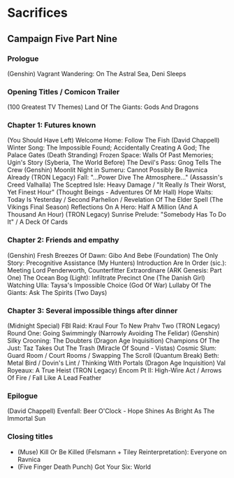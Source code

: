 # Sacrifices
## Campaign Five Part Nine
### Prologue

(Genshin) Vagrant Wandering: On The Astral Sea, Deni Sleeps

### Opening Titles / Comicon Trailer

(100 Greatest TV Themes) Land Of The Giants: Gods And Dragons

### Chapter 1: Futures known

(You Should Have Left) Welcome Home: Follow The Fish
(David Chappell) Winter Song: The Impossible Found; Accidentally Creating A God; The Palace Gates
(Death Stranding) Frozen Space: Walls Of Past Memories; Ugin's Story
(Syberia, The World Before) The Devil's Pass: Gnog Tells The Crew
(Genshin) Moonlit Night in Sumeru: Cannot Possibly Be Ravnica Already
(TRON Legacy) Fall: "...Power Dive The Atmosphere..."
(Assassin's Creed Valhalla) The Sceptred Isle: Heavy Damage / "It Really *Is* Their Worst, Yet Finest Hour"
(Thought Beings - Adventures Of Mr Hall) Hope Waits: Today Is Yesterday / Second Parhelion / Revelation Of The Elder Spell
(The Vikings Final Season) Reflections On A Hero: Half A Million (And A Thousand An Hour)
(TRON Legacy) Sunrise Prelude: "Somebody Has To Do It" / A Deck Of Cards

### Chapter 2: Friends and empathy

(Genshin) Fresh Breezes Of Dawn: Gibo And Bebe
(Foundation) The Only Story: Precognitive Assistance
(My Hunters) Introduction Are In Order (sic.): Meeting Lord Penderworth, Counterfitter Extraordinare
(ARK Genesis: Part One) The Ocean Bog (Light): Infiltrate Precinct One
(The Danish Girl) Watching Ulla: Taysa's Impossible Choice
(God Of War) Lullaby Of The Giants: Ask The Spirits (Two Days)

### Chapter 3: Several impossible things after dinner

(Midnight Special) FBI Raid: Kraul Four To New Prahv Two
(TRON Legacy) Round One: Going Swimmingly (Narrowly Avoiding The Felidar)
(Genshin) Silky Crooning: The Doubters
(Dragon Age Inquisition) Champions Of The Just: Taz Takes Out The Trash
(Miracle Of Sound - Vistas) Cosmic Slum: Guard Room / Court Rooms / Swapping The Scroll
(Quantum Break) Beth: Metal Bird / Dovin's Lint / Thinking With Portals
(Dragon Age Inquisition) Val Royeaux: A True Heist
(TRON Legacy) Encom Pt II: High-Wire Act / Arrows Of Fire / Fall Like A Lead Feather

### Epilogue

(David Chappell) Evenfall: Beer O'Clock - Hope Shines As Bright As The Immortal Sun

### Closing titles

* (Muse) Kill Or Be Killed (Felsmann + Tiley Reinterpretation): Everyone on Ravnica
* (Five Finger Death Punch) Got Your Six: World
